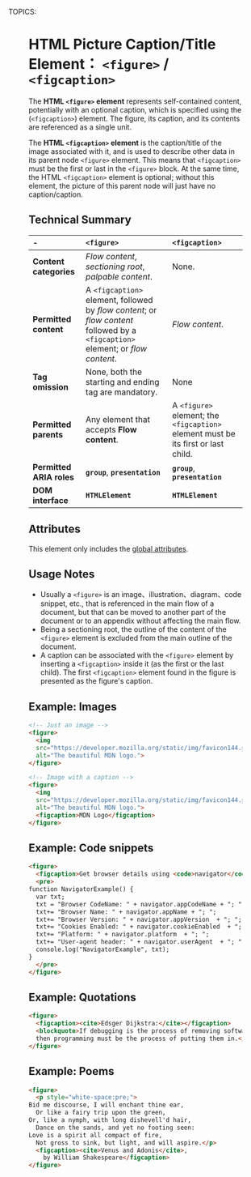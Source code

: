 TOPICS: <figure>
        <figcaption>

# HTML Picture Caption/Title Element： `<figure>` / `<figcaption>`

The **HTML `<figure>` element** represents self-contained content, potentially with an optional caption,
which is specified using the (`<figcaption>`) element. The figure, its caption, and its contents are
referenced as a single unit.

The **HTML `<figcaption>` element** is the caption/title of the image associated with it, and is
used to describe other data in its parent node `<figure>` element. This means that `<figcaption>`
must be the first or last in the `<figure>` block. At the same time, the HTML `<figcaption>` element
is optional; without this element, the picture of this parent node will just have no caption/caption.

## Technical Summary

| - | `<figure>` | `<figcaption>` |
| :-- | :-- | :-- |
| **Content categories** | *Flow content*, *sectioning root*, *palpable content*. | None. |
| **Permitted content** | A `<figcaption>` element, followed by *flow content*; or *flow content* followed by a `<figcaption>` element; or *flow content*. | *Flow content*. |
| **Tag omission** | None, both the starting and ending tag are mandatory. | None |
| **Permitted parents** | Any element that accepts **Flow content**. | A `<figure>` element; the `<figcaption>` element must be its first or last child. |
| **Permitted ARIA roles** | **`group`**, **`presentation`** | **`group`**, **`presentation`** |
| **DOM interface** | **`HTMLElement`** | **`HTMLElement`** |

## Attributes

This element only includes the [global attributes](/en/webfrontend/HTML_Global_Attributes).

## Usage Notes

- Usually a `<figure>` is an image、illustration、diagram、code snippet, etc., that is referenced
in the main flow of a document, but that can be moved to another part of the document or to an
appendix without affecting the main flow.
- Being a sectioning root, the outline of the content of the `<figure>` element is excluded
from the main outline of the document.
- A caption can be associated with the `<figure>` element by inserting a `<figcaption>` inside it
(as the first or the last child). The first `<figcaption>` element found
in the figure is presented as the figure's caption.

## Example: Images

```html
<!-- Just an image -->
<figure>
  <img
  src="https://developer.mozilla.org/static/img/favicon144.png"
  alt="The beautiful MDN logo.">
</figure>

<!-- Image with a caption -->
<figure>
  <img
  src="https://developer.mozilla.org/static/img/favicon144.png"
  alt="The beautiful MDN logo.">
  <figcaption>MDN Logo</figcaption>
</figure>
```

## Example: Code snippets

```html
<figure>
  <figcaption>Get browser details using <code>navigator</code>.</figcaption>
  <pre>
function NavigatorExample() {
  var txt;
  txt = "Browser CodeName: " + navigator.appCodeName + "; ";
  txt+= "Browser Name: " + navigator.appName + "; ";
  txt+= "Browser Version: " + navigator.appVersion  + "; ";
  txt+= "Cookies Enabled: " + navigator.cookieEnabled  + "; ";
  txt+= "Platform: " + navigator.platform  + "; ";
  txt+= "User-agent header: " + navigator.userAgent  + "; ";
  console.log("NavigatorExample", txt);
}
  </pre>
</figure>
```

## Example: Quotations

```html
<figure>
  <figcaption><cite>Edsger Dijkstra:</cite></figcaption>
  <blockquote>If debugging is the process of removing software bugs,
  then programming must be the process of putting them in.</blockquote>
</figure>
```

## Example: Poems

```html
<figure>
  <p style="white-space:pre;">
Bid me discourse, I will enchant thine ear,
  Or like a fairy trip upon the green,
Or, like a nymph, with long dishevell'd hair,
  Dance on the sands, and yet no footing seen:
Love is a spirit all compact of fire,
  Not gross to sink, but light, and will aspire.</p>
  <figcaption><cite>Venus and Adonis</cite>,
    by William Shakespeare</figcaption>
</figure>
```
